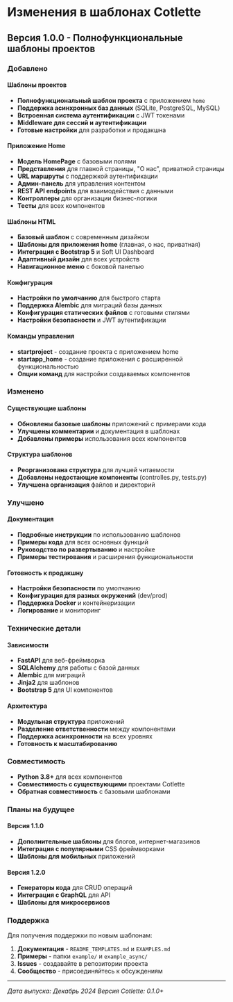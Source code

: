 # Изменения в шаблонах Cotlette

## Версия 1.0.0 - Полнофункциональные шаблоны проектов

### Добавлено

#### Шаблоны проектов
- **Полнофункциональный шаблон проекта** с приложением `home`
- **Поддержка асинхронных баз данных** (SQLite, PostgreSQL, MySQL)
- **Встроенная система аутентификации** с JWT токенами
- **Middleware для сессий и аутентификации**
- **Готовые настройки** для разработки и продакшна

#### Приложение Home
- **Модель HomePage** с базовыми полями
- **Представления** для главной страницы, "О нас", приватной страницы
- **URL маршруты** с поддержкой аутентификации
- **Админ-панель** для управления контентом
- **REST API endpoints** для взаимодействия с данными
- **Контроллеры** для организации бизнес-логики
- **Тесты** для всех компонентов

#### Шаблоны HTML
- **Базовый шаблон** с современным дизайном
- **Шаблоны для приложения home** (главная, о нас, приватная)
- **Интеграция с Bootstrap 5** и Soft UI Dashboard
- **Адаптивный дизайн** для всех устройств
- **Навигационное меню** с боковой панелью

#### Конфигурация
- **Настройки по умолчанию** для быстрого старта
- **Поддержка Alembic** для миграций базы данных
- **Конфигурация статических файлов** с готовыми стилями
- **Настройки безопасности** и JWT аутентификации

#### Команды управления
- **startproject** - создание проекта с приложением home
- **startapp_home** - создание приложения с расширенной функциональностью
- **Опции команд** для настройки создаваемых компонентов

### Изменено

#### Существующие шаблоны
- **Обновлены базовые шаблоны** приложений с примерами кода
- **Улучшены комментарии** и документация в шаблонах
- **Добавлены примеры** использования всех компонентов

#### Структура шаблонов
- **Реорганизована структура** для лучшей читаемости
- **Добавлены недостающие компоненты** (controlles.py, tests.py)
- **Улучшена организация** файлов и директорий

### Улучшено

#### Документация
- **Подробные инструкции** по использованию шаблонов
- **Примеры кода** для всех основных функций
- **Руководство по развертыванию** и настройке
- **Примеры тестирования** и расширения функциональности

#### Готовность к продакшну
- **Настройки безопасности** по умолчанию
- **Конфигурация для разных окружений** (dev/prod)
- **Поддержка Docker** и контейнеризации
- **Логирование** и мониторинг

### Технические детали

#### Зависимости
- **FastAPI** для веб-фреймворка
- **SQLAlchemy** для работы с базой данных
- **Alembic** для миграций
- **Jinja2** для шаблонов
- **Bootstrap 5** для UI компонентов

#### Архитектура
- **Модульная структура** приложений
- **Разделение ответственности** между компонентами
- **Поддержка асинхронности** на всех уровнях
- **Готовность к масштабированию**

### Совместимость

- **Python 3.8+** для всех компонентов
- **Совместимость с существующими** проектами Cotlette
- **Обратная совместимость** с базовыми шаблонами

### Планы на будущее

#### Версия 1.1.0
- **Дополнительные шаблоны** для блогов, интернет-магазинов
- **Интеграция с популярными** CSS фреймворками
- **Шаблоны для мобильных** приложений

#### Версия 1.2.0
- **Генераторы кода** для CRUD операций
- **Интеграция с GraphQL** для API
- **Шаблоны для микросервисов**

### Поддержка

Для получения поддержки по новым шаблонам:

1. **Документация** - `README_TEMPLATES.md` и `EXAMPLES.md`
2. **Примеры** - папки `example/` и `example_async/`
3. **Issues** - создавайте в репозитории проекта
4. **Сообщество** - присоединяйтесь к обсуждениям

---

*Дата выпуска: Декабрь 2024*
*Версия Cotlette: 0.1.0+*

